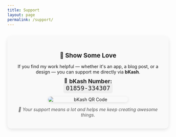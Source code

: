 ```yaml
---
title: Support
layout: page
permalink: /support/
---
```

<div style="max-width: 500px; margin: 30px auto; padding: 20px; text-align: center; border-radius: 12px; box-shadow: 0 4px 12px rgba(0,0,0,0.1); background-color: #f9f9f9;">
  <h2 style="font-weight: bold; font-size: 1.2rem; margin-bottom: 10px;">💜 Show Some Love</h2>
 
  <p style="margin-bottom: 10px;">
	If you find my work helpful — whether it's an app, a blog post, or a design — you can support me directly via <strong>bKash</strong>.
  </p>
 
  <p style="font-size: 1.1rem; margin: 10px 0;">
	📱 <strong>bKash Number:</strong><br>
	<code style="font-size: 1.2rem; background: #eee; padding: 4px 8px; border-radius: 6px;">01859-334307</code>
  </p>

  <img src="{{ site.baseurl }}/assets/images/bkash-qr.jpeg" alt="bKash QR Code"
   	style="max-width: 250px; margin: 15px auto 10px; display: block; border-radius: 10px; box-shadow: 0 2px 8px rgba(0,0,0,0.1);">

  <p style="font-style: italic; color: #555;">🙏 Your support means a lot and helps me keep creating awesome things.</p>
</div>

